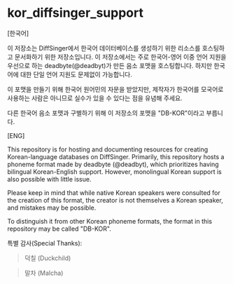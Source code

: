 # kor_diffsinger_support
\[한국어\]

이 저장소는 DiffSinger에서 한국어 데이터베이스를 생성하기 위한 리소스를 호스팅하고 문서화하기 위한 저장소입니다. 이 저장소에서는 주로 한국어-영어 이중 언어 지원을 우선으로 하는 deadbyte(@deadbyt)가 만든 음소 포맷을 호스팅합니다. 하지만 한국어에 대한 단일 언어 지원도 문제없이 가능합니다.

이 포맷을 만들기 위해 한국어 원어민의 자문을 받았지만, 제작자가 한국어를 모국어로 사용하는 사람은 아니므로 실수가 있을 수 있다는 점을 유념해 주세요.

다른 한국어 음소 포맷과 구별하기 위해 이 저장소의 포맷을 "DB-KOR"이라고 부릅니다.

\[ENG\]

This repository is for hosting and documenting resources for creating Korean-language databases on DiffSinger. Primarily, this repository hosts a phoneme format made by deadbyte (@deadbyt), which prioritizes having bilingual Korean-English support. However, monolingual Korean support is also possible with little issue.

Please keep in mind that while native Korean speakers were consulted for the creation of this format, the creator is not themselves a Korean speaker, and mistakes may be possible.

To distinguish it from other Korean phoneme formats, the format in this repository may be called "DB-KOR".



특별 감사(Special Thanks):
> 덕칠 (Duckchild)

> 말차 (Malcha)
